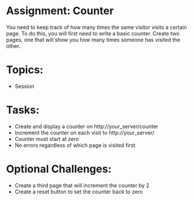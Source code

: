 # Assignment: Counter
You need to keep track of how many times the same visitor visits a certain page. To do this, you will first need to write a basic counter. Create two pages, one that will show you how many times someone has visited the other.

# Topics:
* Session

# Tasks:
* Create and display a counter on http://your_server/counter
* Increment the counter on each visit to http://your_server/
* Counter must start at zero
* No errors regardless of which page is visited first

# Optional Challenges:
* Create a third page that will increment the counter by 2
* Create a reset button to set the counter back to zero